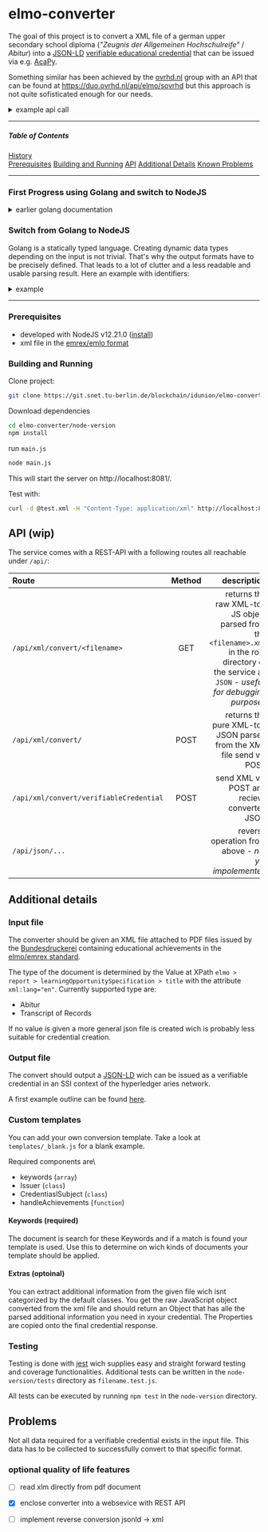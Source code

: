 # elmo-converter

The goal of this project is to convert a XML file of a german upper secondary school diploma (_"Zeugnis der Allgemeinen Hochschulreife"_ / _Abitur_) into a [JSON-LD](https://json-ld.org/) [verifiable educational credential](https://w3c-ccg.github.io/vc-ed-models/#approaches) that can be issued via e.g. [AcaPy](https://github.com/hyperledger/aries-cloudagent-python/blob/main/demo/AriesOpenAPIDemo.md).

Something similar has been achieved by the [ovrhd.nl](https://ovrhd.nl) group with an API that can be found at https://duo.ovrhd.nl/api/elmo/sovrhd but this approach is not quite sofisticated enough for our needs.

<details>
<summary>example api call</summary>

```sh
curl -d "example_elmo_emrex.xml" -H "Content-Type:text/plain;charset=utf-8" -X POST https://duo.ovrhd.nl/api/elmo/sovrhd
```

example response:

```json
[
   {
     "issuer": "did:dock:5D7Zy8Xh7s4SL61T6c5UoyzBFubNFq4ED4tQGsCJRR7ostxs",
     "@context": [
       "https://www.w3.org/2018/credentials/v1"
     ],
     "type": [
       "VerifiableCredential"
     ],
     "credentialSchema": {
       "id": "blob:dock:5EXTaPAeXJ4A8cSDEfwmrg9pW6egPnjvpmt2TteCBUu493no",
       "type": "JsonSchemaValidator2018"
     },
     "credentialSubject": {
       "id": "did:duo:1234567890abcd",
       "givenNames": "Mustermann",
       "familyName": "Max",
       "bday": "1999-12-30",
       "BRIN": "E",
       "issuer": "E",
       "reportTitle": "Abitur",
       "EQFLevel": "4",
       "LOSDescription": "higher education entrance qualification",
       "LOSTitle": "Abitur",
       "LOSType": "Degree Programme"
     }
   }
 ]
```
</details>

---

##### Table of Contents
[History](#first-progress-using-golang-and-switch-to-nodejs)  
[Prerequisites](#prerequisites-1) 
[Building and Running](#building-and-running)
[API](#api-wip)
[Additional Details](#additional-details)
[Known Problems](#problems)

---

### First Progress using Golang and switch to NodeJS 

<details>

<summary>earlier golang documentation</summary>

### Building and Execution

#### Prerequisites
- golang 1.17 ([install](https://golang.org/doc/install))
- xml file in the [emrex/emlo format](https://github.com/emrex-eu/elmo-schemas)

Clone project

#### Building

```sh
git clone https://git.snet.tu-berlin.de/blockchain/idunion/elmo-converter.git
```
Download dependencies
```
cd elmo-converter/src
go mod download 
```

build project to output directory
```
go build -o ../bin/
```

If you only want to test the converter use `go run ./elmo-converter` and all build files will be temporary. See below for running commands. <br>
You can also use ``go install ./elmo-converter`` to build and store the executables in your go directory 
and be able to access them systemwide

#### Running

Navigate to the directory where you build your executables to and make sure your elmo xml file is stored in the same direectory.
````
./elmo-converter <path_to_xml_file>
````
</details>

### Switch from Golang to NodeJS
Golang is a statically typed language. Creating dynamic data types depending on the input is not trivial. 
That's why the output formats have to be precisely defined. That leads to a lot of clutter and a less readable and usable parsing result. Here an example with identifiers:

<details>
<summary>example</summary>
In Go we needed to have a list of identifiers to collect all potentially given formats of indetifiers and each would be an object with type and value

```json
learner:{
  identifiers:[
    identifier:{
      type: "ISCD",
      value: "12345678"
    },
    identifier:{
      type: "Matrikelnummer",
      value: "987654"
    },
    identifier:{
      type: "Student-ID",
      value: "456789"
    },
  ]
}

```

wich idealy would be formated like this:
```json
learner:{
  identifierISCD : "12345678",
  identifierMatrNr : "987654",
  identifierStId: "456789"
}
```
or 
```json
learner:{
  identifiers:[
    ISCD : "12345678",
    MatrNr : "987654",
    StudentId: "456789"
  ]
}
```

Further would any field, that is expected but not found filled with a null value wich results in even more clutter.
An example can be found in the `credential.js`
</details>

--- 

### Prerequisites
- developed with NodeJS v12.21.0 ([install](https://nodejs.org))
- xml file in the [emrex/emlo format](https://github.com/emrex-eu/elmo-schemas)

### Building and Running

Clone project:
```sh
git clone https://git.snet.tu-berlin.de/blockchain/idunion/elmo-converter.git
```
Download dependencies
```sh
cd elmo-converter/node-version
npm install
```

run `main.js`
```sh
node main.js
```

This will start the server on http://localhost:8081/.

Test with:

```sh
curl -d @test.xml -H "Content-Type: application/xml" http://localhost:8081/api/xml/convert/
```

## API (wip)
The service comes with a REST-API with a following routes all reachable under `/api/`:

| Route         | Method      | description |
| :---         | :---:    | ---:          |
| `/api/xml/convert/<filename>`      | GET | returns the raw XML-to-JS object parsed from the `<filename>.xml` in the root directory of the service as `JSON` - _usefull for debugging purposes_ |
| `/api/xml/convert/`      | POST | returns the pure XML-to-JSON parsed from the XML file send via POST |
| `/api/xml/convert/verifiableCredential`       | POST  | send XML via POST and recieve converted JSON|
| `/api/json/...`       |   | reverse operation from above - _not yet impolemented_|


## Additional details
### Input file

The converter should be given an XML file attached to PDF files issued by 
the [Bundesdruckerei](https://www.bundesdruckerei.de/) containing  educational achievements in the [elmo/emrex standard](https://github.com/emrex-eu/elmo-schemas).

The type of the document is determined by the Value at XPath `elmo > report > learningOpportunitySpecification > title` with the attribute `xml:lang="en"`. 
Currently supported type are:

- Abitur
- Transcript of Records

If no value is given a more general json file is created wich is probably less suitable for credential creation.

### Output file
The convert should output a [JSON-LD](https://json-ld.org/) wich can be issued as a verifiable credential in an SSI context of the hyperledger aries network.

A first example outline can be found [here](https://github.com/pherbke/schoolDiploma).

### Custom templates

You can add your own conversion template. Take a look at `templates/_blank.js` for a blank example.

Required components are\\
- keywords (`array`)
- Issuer (`class`)
- CredentiaslSubject (`class`)
- handleAchievements (`function`)


#### Keywords (required)

The document is search for these Keywords and if a match is found your template is used.
Use this to determine on wich kinds of documents your template should be applied.

#### Extras (optoinal)

You can extract additional information from the given file wich isnt categorized by the default classes.
You get the raw JavaScript object converted from the xml file and should return an Object that has alle the parsed additional information you need in xyour credential. The Properties are copied onto the final credential response.

### Testing

Testing is done with [jest](https://jestjs.io/) wich supplies easy and straight forward testing and coverage functionalities. Additional tests can be written in the `node-version/tests` directory as `filename.test.js`.

All tests can be executed by running `npm test` in the `node-version` directory.

## Problems

Not all data required for a verifiable credential exists in the input file. This data has to be collected to successfully convert to that specific format.

### optional quality of life features
- [ ] read xlm directly from pdf document
- [x] enclose converter into a websevice with REST API
- [ ] implement reverse conversion jsonld -> xml

